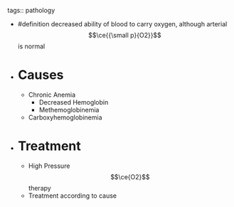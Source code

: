 tags:: pathology

- #definition decreased ability of blood to carry oxygen, although arterial $$\ce{{\small p}{O2}}$$ is normal
- # Causes
	- Chronic Anemia
		- Decreased Hemoglobin
		- Methemoglobinemia
	- Carboxyhemoglobinemia
- # Treatment
	- High Pressure $$\ce{O2}$$ therapy
	- Treatment according to cause